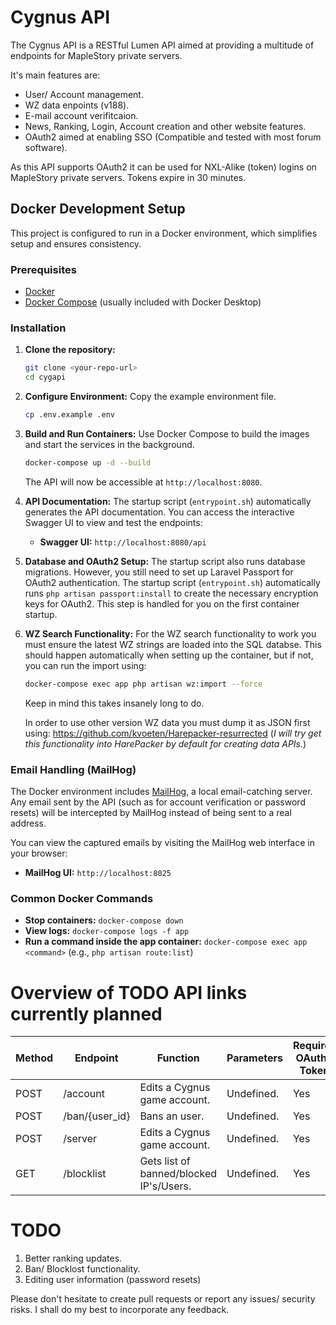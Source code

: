 # Cygnus API

The Cygnus API is a RESTful Lumen API aimed at providing a multitude of endpoints for MapleStory private servers.

It's main features are:

  - User/ Account management.
  - WZ data enpoints (v188).
  - E-mail account verifitcaion.
  - News, Ranking, Login, Account creation and other website features. 
  - OAuth2 aimed at enabling SSO (Compatible and tested with most forum software).
  
As this API supports OAuth2 it can be used for NXL-Alike (token) logins on MapleStory private servers. 
Tokens expire in 30 minutes.

## Docker Development Setup

This project is configured to run in a Docker environment, which simplifies setup and ensures consistency.

### Prerequisites

- [Docker](https://www.docker.com/get-started)
- [Docker Compose](https://docs.docker.com/compose/install/) (usually included with Docker Desktop)

### Installation

1.  **Clone the repository:**
    ```sh
    git clone <your-repo-url>
    cd cygapi
    ```

2.  **Configure Environment:**
    Copy the example environment file.
    ```sh
    cp .env.example .env
    ```

3.  **Build and Run Containers:**
    Use Docker Compose to build the images and start the services in the background.
    ```sh
    docker-compose up -d --build
    ```
    The API will now be accessible at `http://localhost:8080`.

4.  **API Documentation:**
    The startup script (`entrypoint.sh`) automatically generates the API documentation. You can access the interactive Swagger UI to view and test the endpoints:
    - **Swagger UI:** `http://localhost:8080/api`

5.  **Database and OAuth2 Setup:**
    The startup script also runs database migrations. However, you still need to set up Laravel Passport for OAuth2 authentication.
    The startup script (`entrypoint.sh`) automatically runs `php artisan passport:install` to create the necessary encryption keys for OAuth2. This step is handled for you on the first container startup.

5.  **WZ Search Functionality:**
    For the WZ search functionality to work you must ensure the latest WZ strings are loaded into the SQL databse. 
    This should happen automatically when setting up the container, but if not, you can run the import using:
    ```sh
    docker-compose exec app php artisan wz:import --force
    ```
    Keep in mind this takes insanely long to do.

    In order to use other version WZ data you must dump it as JSON first using: https://github.com/kvoeten/Harepacker-resurrected (*I will try get this functionality into HarePacker by default for creating data APIs.*)

### Email Handling (MailHog)

The Docker environment includes [MailHog](https://github.com/mailhog/MailHog), a local email-catching server. Any email sent by the API (such as for account verification or password resets) will be intercepted by MailHog instead of being sent to a real address.

You can view the captured emails by visiting the MailHog web interface in your browser:

-   **MailHog UI:** `http://localhost:8025`

### Common Docker Commands

- **Stop containers:** `docker-compose down`
- **View logs:** `docker-compose logs -f app`
- **Run a command inside the app container:** `docker-compose exec app <command>` (e.g., `php artisan route:list`)

# Overview of TODO API links currently planned

| Method | Endpoint | Function | Parameters | Requires OAuth2 Token | Access Level |
| ------ | ------ | ------ | ------ | ------ | ------ |
| POST | /account | Edits a Cygnus game account. | Undefined. | Yes | 2+ |
| POST | /ban/{user_id} | Bans an user. | Undefined. | Yes | 3+ |
| POST | /server | Edits a Cygnus game account. | Undefined. | Yes | 5+ |
| GET | /blocklist | Gets list of banned/blocked IP's/Users. | Undefined. | Yes | 5+ |

# TODO
1. Better ranking updates.
2. Ban/ Blocklost functionality.
3. Editing user information (password resets)

Please don't hesitate to create pull requests or report any issues/ security risks. I shall do my best to incorporate any feedback.
